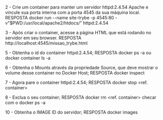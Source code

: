 2 - Crie um container para manter um servidor httpd:2.4.54 Apache e vincule sua porta interna com a porta 4545 da sua máquina local.
  RESPOSTA
    docker run --name site-trybe -p 4545:80 -v"$PWD:/usr/local/apache2/htdocs/" httpd:2.4.54

3 - Após criar o container, acesse a página HTML que está rodando no servidor em seu browser.
  RESPOSTA
    http://localhost:4545/missao_trybe.html

5 - Obtenha o id do container httpd:2.4.54;
  RESPOSTA
    docker ps -a ou docker container ls -a



6 - Obtenha o Mounts através da propriedade Source, que deve mostrar o volume desse container no Docker Host;
  RESPOSTA 
    docker inspect <container id>

7 - Agora pare o container httpd:2.4.54;
  RESPOSTA
    docker stop <ref. container>

8 - Exclua o seu container;
 RESPOSTA 
  docker rm <ref. container>
  checar com o docker ps -a

10 - Obtenha o IMAGE ID do servidor;
  RESPOSTA
    docker images